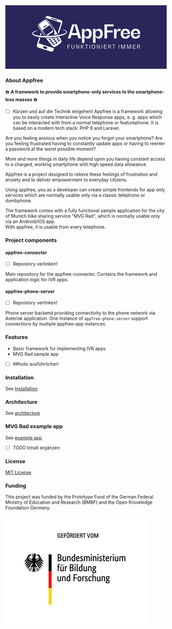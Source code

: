<div align="center">
    <a href="https://www.appfree.me/"><img src="https://github.com/appfree-me/appfree-app/raw/main/appfree.png"></img></a>
</div>

<!--<img alt="Static Badge" src="https://img.shields.io/badge/Laravel-12-red?link=https%3A%2F%2Flaravel.com%2F&link=https%3A%2F%2Flaravel.com%2F"></img>-->


### About Appfree
 ☎️ **A framework to provide smartphone-only services to the smartphone-less masses** ☎️

- [ ] Kürzen  und auf die Technik eingehen!
Appfree is a framework allowing you to easily create Interactive Voice Response apps, e. g. apps which can be interacted with from a normal telephone or featurephone. It is based on a modern tech stack: PHP 8 and Laravel.

Are you feeling anxious when you notice you forgot your smartphone?
Are you feeling frustrated having to constantly update apps or having to reenter a password at the worst possible moment?

More and more things in daily life depend upon you having constant access to a charged, working smartphone with high speed data allowance.

Appfree is a project designed to relieve these feelings of frustration and anxiety and to deliver empowerment to everyday citizens.

Using appfree, you as a developer can create simple frontends for app only services which are normally usable only via a classic telephone or dumbphone.

The framework comes with a fully functional sample application for the city of Munich bike sharing service "MVG Rad", which is normally usable only via an Android/iOS app.  
With appfree, it is usable from every telephone.


### Project components

#### appfree-connector

- [ ] Repoistory verlinken!

Main repository for the appfree-connector. Contains the framework and application logic for IVR apps.

#### appfree-phone-server

- [ ] Repoistory verlinken!

Phone server backend providing connectivity to the phone network via Asterisk application. One instance of `appfree-phone-server` support connections by multiple appfree-app instances.

### Features

  - Basic framework for implementing IVR apps
  - MVG Rad sample app
  - [ ] ##todo ausführlicher!

### Installation 

See [Installation](/README-install.md)

### Architecture

See [architecture](/README-architecture.md)

### MVG Rad example app

See [example app](/README-apps.md)
- [ ] TODO Inhalt ergänzen

### License

[MIT License](/LICENSE.MD)

### Funding

This project was funded by the Prototype Fund of the German Federal Ministry of Education and Research (BMBF) and the Open Knowledge Foundation Germany.

![](bmbf.jpg)

